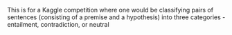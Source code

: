This is for a Kaggle competition where one would be classifying pairs of sentences (consisting of a premise and a hypothesis) into three categories - entailment, contradiction, or neutral
